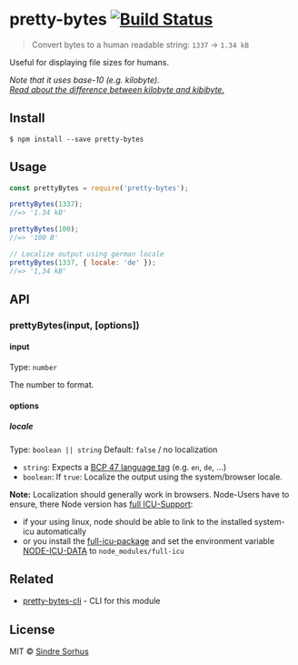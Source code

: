 # pretty-bytes [![Build Status](https://travis-ci.org/sindresorhus/pretty-bytes.svg?branch=master)](https://travis-ci.org/sindresorhus/pretty-bytes)

> Convert bytes to a human readable string: `1337` → `1.34 kB`

Useful for displaying file sizes for humans.

*Note that it uses base-10 (e.g. kilobyte).  
[Read about the difference between kilobyte and kibibyte.](https://web.archive.org/web/20150324153922/https://pacoup.com/2009/05/26/kb-kb-kib-whats-up-with-that/)*


## Install

```
$ npm install --save pretty-bytes
```


## Usage

```js
const prettyBytes = require('pretty-bytes');

prettyBytes(1337);
//=> '1.34 kB'

prettyBytes(100);
//=> '100 B'

// Localize output using german locale
prettyBytes(1337, { locale: 'de' });
//=> '1,34 kB'
```

## API
### prettyBytes(input, [options])
#### input
Type: `number`

The number to format.

#### options
##### locale
Type: `boolean || string`
Default: `false` / no localization

- `string`: Expects a [BCP 47 language tag](https://en.wikipedia.org/wiki/IETF_language_tag) (e.g. `en`, `de`, ...)
- `boolean`: If `true`: Localize the output using the system/browser locale.

**Note:** Localization should generally work in browsers. Node-Users have to ensure, there Node version has [full ICU-Support](https://github.com/nodejs/node/wiki/Intl):
- if your using linux, node should be able to link to the installed system-icu automatically
- or you install the [full-icu-package](https://github.com/unicode-org/full-icu-npm) and set the environment variable [NODE-ICU-DATA](https://github.com/nodejs/node/wiki/Intl#using-and-customizing-the-small-icu-build) to `node_modules/full-icu`

## Related

- [pretty-bytes-cli](https://github.com/sindresorhus/pretty-bytes-cli) - CLI for this module


## License

MIT © [Sindre Sorhus](https://sindresorhus.com)
